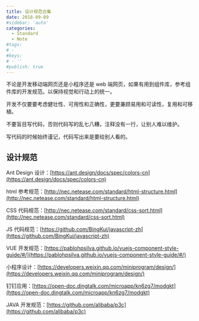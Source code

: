```yaml
---
title: 设计规范合集
date: 2018-09-09
#sidebar: 'auto'
categories:
  - Standard
  - Note
#tags:
# -
#keys:
# - ''
#publish: true
---
```


不论是开发移动端网页还是小程序还是 web 端网页，如果有用到组件库，参考组件库的开发规范。以保持视觉和行动上的统一。

开发不仅要要考虑健壮性、可用性和正确性，更要兼顾易用和可读性，复用和可移植。

不要盲目写代码，否则代码写的乱七八糟，注释没有一行，让别人难以维护。

写代码的时候始终谨记，代码写出来是要给别人看的。

## 设计规范

Ant Design 设计：[https://ant.design/docs/spec/colors-cn](https://ant.design/docs/spec/colors-cn)

html 参考规范：[http://nec.netease.com/standard/html-structure.html](http://nec.netease.com/standard/html-structure.html)

CSS 代码规范：[http://nec.netease.com/standard/css-sort.html](http://nec.netease.com/standard/css-sort.html)

JS 代码规范：[https://github.com/BingKui/javascript-zh](https://github.com/BingKui/javascript-zh)

VUE 开发规范：[https://pablohpsilva.github.io/vuejs-component-style-guide/#/](https://pablohpsilva.github.io/vuejs-component-style-guide/#/)

小程序设计：[https://developers.weixin.qq.com/miniprogram/design/](https://developers.weixin.qq.com/miniprogram/design/)

钉钉应用：[https://open-doc.dingtalk.com/microapp/kn6zg7/modgkt](https://open-doc.dingtalk.com/microapp/kn6zg7/modgkt)

JAVA 开发规范：[https://github.com/alibaba/p3c](https://github.com/alibaba/p3c)
